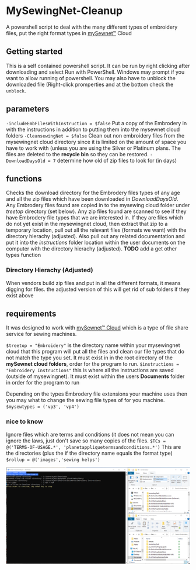 # MySewingNet-Cleanup
A powershell script to deal with the many different types of embroidery files, put the right format types in [mySewnet™](https://mysewnet.com/) Cloud

## Getting started
This is a self contained powershell script.  It can be run by right clicking after downloading and select Run with PowerShell.  Windows may prompt if you want to allow running of powershell.  You may also have to unblock the downloaded file (Right-click promperties and at the bottom check the `unblock`.

## parameters
`-includeEmbFilesWithInstruction = $false` Put a copy of the Embrodery in with the instructions in addition to putting them into the mysewnet cloud folders
`-CleansewingNet = $false`  Clean out non embroidery files from the mysewingnet cloud directory since it is limited on the amount of space you have to work with (unless you are using the Silver or Platinum plans.  The files are deleted to the **recycle bin** so they can be restored.
`-DownloadDaysOld = 7`  determine how old of zip files to look for (in days) 

## functions

Checks the download directory for the Embrodery files types of any age and all the zip files which have been downloaded in *DownloadDaysOld*.  
Any Embrodery files found are copied in to the mysewing cloud folder under *treetop* directory (set below).
Any zip files found are scanned to see if they have Embrodery file types that we are interested in.  If they are files which do not yet exist in the
mysewingnet cloud, then extract that zip to a temporary location, pull out all the relevant files (formats we want) with the directory hierachy (adjusted).  Also pull out any related documentation and put it into the *instructions* folder location within the user documents on the computer with the directory hierachy (adjusted).
**TODO** add a get other types function

### Directory Hierachy (Adjusted)
When vendors build zip files and put in all the different formats, it means digging for files.  the adjusted version of this will get rid of sub folders if they exist above 

## requirements

It was designed to work with [mySewnet™ Cloud](https://cloud.mysewnet.com/) which is a type of file share service for sewing machines.

`$treetop = "Embroidery"` is the directory name within your mysewingnet cloud that this program will put all the files and clean our file types that do not match the type you set.  It must exist in in the root directory of the **mySewnet cloud folders**, order for the program to run.
`$instructions = "Embroidery Instructions"`  this is where all the instructions are saved (outside of mysewingnet).  It must exist within the users **Documents** folder in order for the program to run

Depending on the types Embrodery file extensions your machine uses then you may what to change the sewing file types of for you machine.
`$mysewtypes = ('vp3', 'vp4')`


### nice to know

Ignore files which are terms and conditions (it does not mean you can ignore the laws, just don't save so many copies of the files.
`$TCs = @('TERMS-OF-USAGE.*', 'planetappliquetermsandconditions.*')`
This are the directories (plus the if the directory name equals the format type)
`$rollup = @('images','sewing helps')`


![powershell running](docs/2022-01-01_13-53-31.gif)
